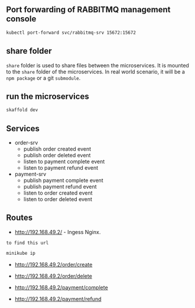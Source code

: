 ## Port forwarding of RABBITMQ management console
```bash
kubectl port-forward svc/rabbitmq-srv 15672:15672
```

## share folder
`share` folder is used to share files between the microservices. It is mounted to the `share` folder of the microservices.
In real world scenario, it will be a `npm package` or a git `submodule`. 

## run the microservices
```bash
skaffold dev
```

## Services
- order-srv
    - publish order created event
    - publish order deleted event
    - listen to payment complete event
    - listen to payment refund event
- payment-srv
    - publish payment complete event
    - publish payment refund event
    - listen to order created event
    - listen to order deleted event

## Routes
- http://192.168.49.2/ - Ingess Nginx.

`to find this url`
```bash
minikube ip
```

- http://192.168.49.2/order/create
- http://192.168.49.2/order/delete

- http://192.168.49.2/payment/complete
- http://192.168.49.2/payment/refund
